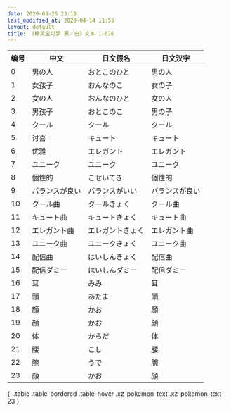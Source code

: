 ```yaml
---
date: 2020-03-26 23:13
last_modified_at: 2020-04-14 11:55
layout: default
title: 《精灵宝可梦 黑／白》文本 1-076
---
```

| 编号 | 中文 | 日文假名 | 日文汉字 |
| ---- | ---- | ---- | --- |
| 0 | 男の人 | おとこのひと | 男の人 |
| 1 | 女孩子 | おんなのこ | 女の子 |
| 2 | 女の人 | おんなのひと | 女の人 |
| 3 | 男孩子 | おとこのこ | 男の子 |
| 4 | クール | クール | クール |
| 5 | 讨喜 | キュート | キュート |
| 6 | 优雅 | エレガント | エレガント |
| 7 | ユニーク | ユニーク | ユニーク |
| 8 | 個性的 | こせいてき | 個性的 |
| 9 | バランスが良い | バランスがいい | バランスが良い |
| 10 | クール曲 | クールきょく | クール曲 |
| 11 | キュート曲 | キュートきょく | キュート曲 |
| 12 | エレガント曲 | エレガントきょく | エレガント曲 |
| 13 | ユニーク曲 | ユニークきょく | ユニーク曲 |
| 14 | 配信曲 | はいしんきょく | 配信曲 |
| 15 | 配信ダミー | はいしんダミー | 配信ダミー |
| 16 | 耳 | みみ | 耳 |
| 17 | 頭 | あたま | 頭 |
| 18 | 顔 | かお | 顔 |
| 19 | 顔 | かお | 顔 |
| 20 | 体 | からだ | 体 |
| 21 | 腰 | こし | 腰 |
| 22 | 腕 | うで | 腕 |
| 23 | 顔 | かお | 顔 |
{: .table .table-bordered .table-hover .xz-pokemon-text .xz-pokemon-text-23 }